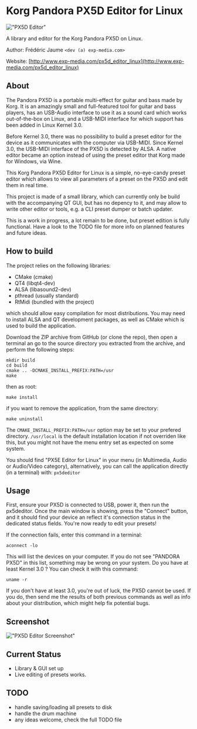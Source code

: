 Korg Pandora PX5D Editor for Linux
================================== 

!["PX5D Editor"](http://www.exp-media.com/sites/default/files/pandora/Pandora_PX5D_on_Linux.jpg "PX5D Editor")

A library and editor for the Korg Pandora PX5D on Linux.

Author:  Frédéric Jaume `<dev (a) exp-media.com>`

Website: [http://www.exp-media.com/px5d_editor_linux](http://www.exp-media.com/px5d_editor_linux)  

About
-----

The Pandora PX5D is a portable multi-effect for guitar and bass made by Korg. It
is an amazingly small and full-featured tool for guitar and bass players, has an
USB-Audio interface to use it as a sound card which works out-of-the-box on 
Linux, and a USB-MIDI interface for which support has been added in Linux 
Kernel 3.0.

Before Kernel 3.0, there was no possibility to build a preset editor for the 
device as it communicates with the computer via USB-MIDI. Since Kernel 3.0, the
USB-MIDI interface of the PX5D is detected by ALSA. A native editor became an
option instead of using the preset editor that Korg made for Windows, via Wine.

This Korg Pandora PX5D Editor for Linux is a simple, no-eye-candy preset editor
which allows to view all parameters of a preset on the PX5D and edit them in
real time.

This project is made of a small library, which can currently only be build 
with the accompanying QT GUI, but has no depency to it, and may allow to write
other editor or tools, e.g. a CLI preset dumper or batch updater.

This is a work in progress, a lot remain to be done, but preset edition is
fully functional. Have a look to the TODO file for more info on planned 
features and future ideas.

How to build
------------

The project relies on the following libraries:
- CMake (cmake) 
- QT4 (libqt4-dev) 
- ALSA (libasound2-dev)
- pthread (usually standard)
- RtMidi (bundled with the project)

which should allow easy compilation for most distributions. You may need to install ALSA and QT development
packages, as well as CMake which is used to build the application.

Download the ZIP archive from GitHub (or clone the repo), then open a terminal an go to the source 
directory you extracted from the archive, and perform the following steps:

    mkdir build
    cd build
    cmake .. -DCMAKE_INSTALL_PREFIX:PATH=/usr
    make

then as root:

    make install

if you want to remove the application, from the same directory:

    make uninstall

The `CMAKE_INSTALL_PREFIX:PATH=/usr` option may be set to your prefered directory.
`/usr/local` is the default installation location if not overriden like this, but you might
not have the menu entry set as expected on some system.

You should find "PX5E Editor for Linux" in your menu (in Multimedia, Audio or Audio/Video category),
alternatively, you can call the application directly (in a terminal) with: `px5deditor`

Usage
-----

First, ensure your PX5D is connected to USB, power it, then run the px5deditor. Once the main window is showing,
press the "Connect" button, and it should find your device an reflect it's connection status in the dedicated
status fields. You're now ready to edit your presets!

If the connection fails, enter this command in a terminal:

    aconnect -lo

This will list the devices on your computer. If you do not see "PANDORA PX5D" in this list, something
may be wrong on your system. Do you have at least Kernel 3.0 ? You can check it with this command:

    uname -r
    
If you don't have at least 3.0, you're out of luck, the PX5D cannot be used. If you do, then send me the results
of both previous commands as well as info about your distribution, which might help fix potential bugs.

Screenshot
----------

!["PX5D Editor Screenshot"](http://www.exp-media.com/sites/default/files/pandora/snapshot_20120930-alpha-small.jpeg "PX5D Editor Screenshot")


Current Status
--------------

* Library & GUI set up
* Live editing of presets works.

TODO
----

* handle saving/loading all presets to disk
* handle the drum machine
* any ideas welcome, check the full TODO file